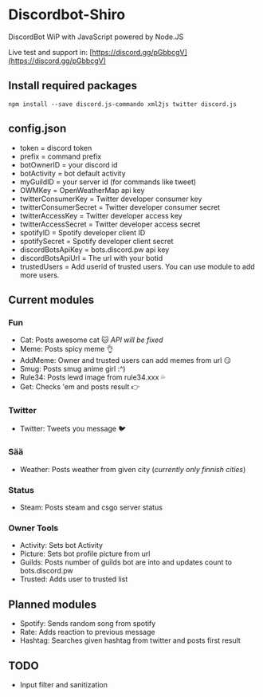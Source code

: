 # Discordbot-Shiro
DiscordBot WiP with JavaScript powered by Node.JS

Live test and support in: [https://discord.gg/pGbbcgV](https://discord.gg/pGbbcgV)


## Install required packages
```
npm install --save discord.js-commando xml2js twitter discord.js
```

## config.json
- token = discord token
- prefix = command prefix
- botOwnerID = your discord id
- botActivity = bot default activity
- myGuildID = your server id (for commands like tweet)
- OWMKey = OpenWeatherMap api key
- twitterConsumerKey = Twitter developer consumer key
- twitterConsumerSecret = Twitter developer consumer secret
- twitterAccessKey = Twitter developer access key
- twitterAccessSecret = Twitter developer access secret
- spotifyID = Spotify developer client ID
- spotifySecret = Spotify developer client secret
- discordBotsApiKey = bots.discord.pw api key
- discordBotsApiUrl = The url with your botid
- trustedUsers = Add userid of trusted users. You can use module to add more users.


## Current modules
### Fun
- Cat: Posts awesome cat :cat: *API will be fixed*
- Meme: Posts spicy meme :ok_hand:
- AddMeme: Owner and trusted users can add memes from url :smirk:
- Smug: Posts smug anime girl :^)
- Rule34: Posts lewd image from rule34.xxx :sweat_drops:
- Get: Checks 'em and posts result :point_right: 

### Twitter
- Twitter: Tweets you message :bird:

### Sää
- Weather: Posts weather from given city (*currently only finnish cities*)

### Status
- Steam: Posts steam and csgo server status

### Owner Tools
- Activity: Sets bot Activity
- Picture: Sets bot profile picture from url
- Guilds: Posts number of guilds bot are into and updates count to bots.discord.pw
- Trusted: Adds user to trusted list

## Planned modules
- Spotify: Sends random song from spotify 
- Rate: Adds reaction to previous message
- Hashtag: Searches given hashtag from twitter and posts first result


## TODO
- Input filter and sanitization
